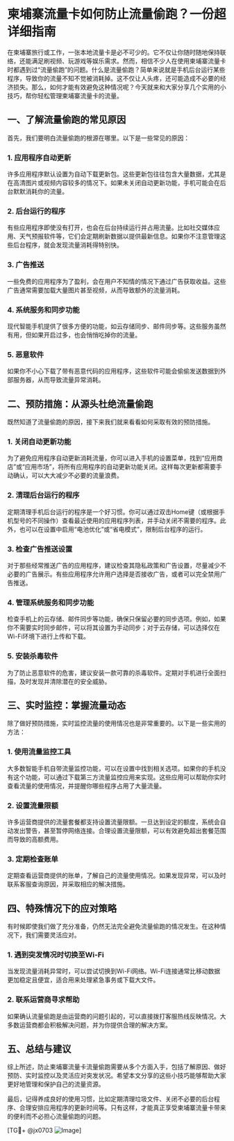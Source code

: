 # 柬埔寨流量卡如何防止流量偷跑？一份超详细指南

在柬埔寨旅行或工作，一张本地流量卡是必不可少的。它不仅让你随时随地保持联络，还能满足刷视频、玩游戏等娱乐需求。然而，相信不少人在使用柬埔寨流量卡时都遇到过“流量偷跑”的问题。什么是流量偷跑？简单来说就是手机后台运行某些程序，导致你的流量不知不觉被消耗掉。这不仅让人头疼，还可能造成不必要的经济损失。那么，如何才能有效避免这种情况呢？今天就来和大家分享几个实用的小技巧，帮你轻松管理柬埔寨流量卡的流量。

## 一、了解流量偷跑的常见原因

首先，我们要明白流量偷跑的根源在哪里。以下是一些常见的原因：

### 1. 应用程序自动更新
许多应用程序默认设置为自动下载更新包。这些更新包往往包含大量数据，尤其是在高清图片或视频内容较多的情况下。如果未关闭自动更新功能，手机可能会在后台默默消耗你的流量。

### 2. 后台运行的程序
有些应用程序即使没有打开，也会在后台持续运行并占用流量。比如社交媒体应用、天气预报软件等，它们会定期刷新数据以提供最新信息。如果你不注意管理这些后台程序，就会发现流量消耗得特别快。

### 3. 广告推送
一些免费的应用程序为了盈利，会在用户不知情的情况下通过广告获取收益。这些广告通常需要加载大量图片甚至视频，从而导致额外的流量消耗。

### 4. 系统服务和同步功能
现代智能手机提供了很多方便的功能，如云存储同步、邮件同步等。这些服务虽然有用，但如果开启过多，也会悄悄吃掉你的流量。

### 5. 恶意软件
如果你不小心下载了带有恶意代码的应用程序，这些软件可能会偷偷发送数据到外部服务器，从而导致流量异常消耗。

## 二、预防措施：从源头杜绝流量偷跑

既然知道了流量偷跑的原因，接下来我们就来看看如何采取有效的预防措施。

### 1. 关闭自动更新功能
为了避免应用程序自动更新消耗流量，你可以进入手机的设置菜单，找到“应用商店”或“应用市场”，将所有应用程序的自动更新功能关闭。这样每次更新都需要手动确认，可以大大减少不必要的流量浪费。

### 2. 清理后台运行的程序
定期清理手机后台运行的程序是一个好习惯。你可以通过双击Home键（或根据手机型号的不同操作）查看最近使用的应用程序列表，并手动关闭不需要的程序。此外，也可以在设置中启用“电池优化”或“省电模式”，限制后台程序的运行。

### 3. 检查广告推送设置
对于那些经常推送广告的应用程序，建议检查其隐私政策和广告设置，尽量减少不必要的广告展示。有些应用程序允许用户选择是否接收广告，或者可以完全禁用广告推送。

### 4. 管理系统服务和同步功能
检查手机上的云存储、邮件同步等功能，确保只保留必要的同步选项。例如，如果你不需要实时同步邮件，可以将其设置为手动同步；对于云存储，可以选择仅在Wi-Fi环境下进行上传和下载。

### 5. 安装杀毒软件
为了防止恶意软件的危害，建议安装一款可靠的杀毒软件。定期对手机进行全面扫描，及时发现并清除潜在的安全威胁。

## 三、实时监控：掌握流量动态

除了做好预防措施，实时监控流量的使用情况也是非常重要的。以下是一些实用的方法：

### 1. 使用流量监控工具
大多数智能手机自带流量监控功能，可以在设置中找到相关选项。如果你的手机没有这个功能，可以通过下载第三方流量监控应用来实现。这些应用可以帮助你实时查看流量的使用情况，并提醒你哪些程序占用了大量流量。

### 2. 设置流量限额
许多运营商提供的流量套餐都支持设置流量限额。一旦达到设定的额度，系统会自动发出警告，甚至暂停网络连接。合理设置流量限额，可以有效避免超出套餐范围而导致的高额费用。

### 3. 定期检查账单
定期查看运营商提供的账单，了解自己的流量使用情况。如果发现异常，可以及时联系客服查询原因，并采取相应的解决措施。

## 四、特殊情况下的应对策略

有时候即使我们做了充分准备，仍然无法完全避免流量偷跑的情况发生。在这种情况下，我们需要灵活应对。

### 1. 遇到突发情况时切换至Wi-Fi
当发现流量消耗异常时，可以尝试切换到Wi-Fi网络。Wi-Fi连接通常比移动数据更加稳定且便宜，适合用来处理紧急事务或下载大文件。

### 2. 联系运营商寻求帮助
如果确认流量偷跑是由运营商的问题引起的，可以直接拨打客服热线反映情况。大多数运营商都会积极解决问题，并为你提供合理的解决方案。

## 五、总结与建议

综上所述，防止柬埔寨流量卡流量偷跑需要从多个方面入手，包括了解原因、做好预防、实时监控以及灵活应对突发状况。希望本文分享的这些小技巧能够帮助大家更好地管理和保护自己的流量资源。

最后，记得养成良好的使用习惯，比如定期清理垃圾文件、关闭不必要的后台程序、合理安排应用程序的更新时间等。只有这样，才能真正享受柬埔寨流量卡带来的便利而不必担心流量偷跑的问题。

[TG💪+ @jx0703 ![Image](https://github.com/user-attachments/assets/dbca1d08-cadb-493c-b0ec-ad6f7a83f270)]
